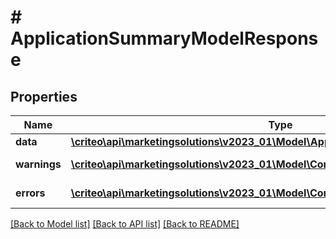 # # ApplicationSummaryModelResponse

## Properties

Name | Type | Description | Notes
------------ | ------------- | ------------- | -------------
**data** | [**\criteo\api\marketingsolutions\v2023_01\Model\ApplicationSummaryModelResource**](ApplicationSummaryModelResource.md) |  | [optional]
**warnings** | [**\criteo\api\marketingsolutions\v2023_01\Model\CommonProblem[]**](CommonProblem.md) |  | [optional] [readonly]
**errors** | [**\criteo\api\marketingsolutions\v2023_01\Model\CommonProblem[]**](CommonProblem.md) |  | [optional] [readonly]

[[Back to Model list]](../../README.md#models) [[Back to API list]](../../README.md#endpoints) [[Back to README]](../../README.md)
